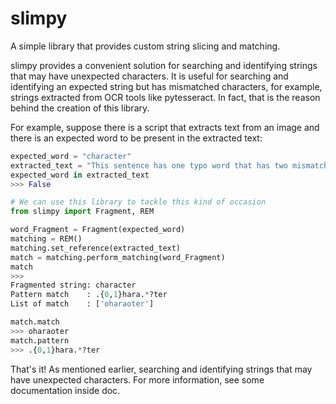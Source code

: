 # slimpy
A simple library that provides custom string slicing and matching.

slimpy provides a convenient solution for searching and identifying strings
that may have unexpected characters. It is useful for searching and identifying 
an expected string but has mismatched characters, for example, strings 
extracted from OCR tools like pytesseract. In fact, that is the reason behind 
the creation of this library.

For example, suppose there is a script that extracts text from an image 
and there is an expected word to be present in the extracted text:

```python
expected_word = "character"
extracted_text = "This sentence has one typo word that has two mismatch oharaoter"
expected_word in extracted_text
>>> False

# We can use this library to tackle this kind of occasion
from slimpy import Fragment, REM

word_Fragment = Fragment(expected_word)
matching = REM()
matching.set_reference(extracted_text)
match = matching.perform_matching(word_Fragment)
match
>>> 
Fragmented string: character
Pattern match    : .{0,1}hara.*?ter
List of match    : ['oharaoter']

match.match
>>> oharaoter
match.pattern
>>> .{0,1}hara.*?ter
```

That's it! As mentioned earlier, searching and identifying strings that may 
have unexpected characters. 
For more information, see some documentation inside doc.
